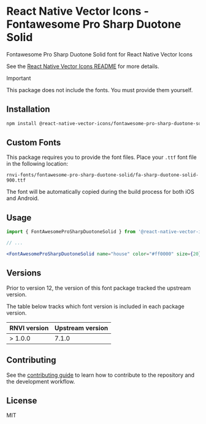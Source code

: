 # React Native Vector Icons - Fontawesome Pro Sharp Duotone Solid

Fontawesome Pro Sharp Duotone Solid font for React Native Vector Icons

See the [React Native Vector Icons README](../../README.md) for more details.

> [!IMPORTANT]
> This package does not include the fonts. You must provide them yourself.

## Installation

```sh
npm install @react-native-vector-icons/fontawesome-pro-sharp-duotone-solid
```

## Custom Fonts

This package requires you to provide the font files. Place your `.ttf` font
file in the following location:

```
rnvi-fonts/fontawesome-pro-sharp-duotone-solid/fa-sharp-duotone-solid-900.ttf
```

The font will be automatically copied during the build process for both iOS and
Android.

## Usage

```jsx
import { FontAwesomeProSharpDuotoneSolid } from '@react-native-vector-icons/fontawesome-pro-sharp-duotone-solid';

// ...

<FontAwesomeProSharpDuotoneSolid name="house" color="#ff0000" size={20} />
```

## Versions

Prior to version 12, the version of this font package tracked the upstream version.

The table below tracks which font version is included in each package version.

| RNVI version | Upstream version |
| ------------ | ---------------- |
| &gt; 1.0.0 | 7.1.0 |

## Contributing

See the [contributing guide](../../CONTRIBUTING.md) to learn how to contribute to the repository and the development workflow.

## License

MIT
